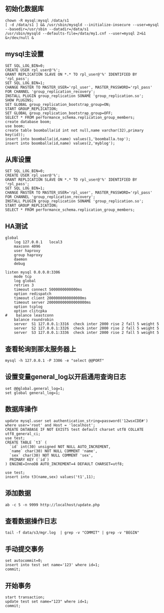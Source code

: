 ## 初始化数据库
	chown -R mysql:mysql /data/s1
	[ -d /data/s1 ] && /usr/sbin/mysqld --initialize-insecure --user=mysql --basedir=/usr/sbin --datadir=/data/s1
	/usr/sbin/mysqld --defaults-file=/data/my1.cnf --user=mysql 2>&1 &>/dev/null &

## mysql主设置
	SET SQL_LOG_BIN=0;
	CREATE USER rpl_user@'%';
	GRANT REPLICATION SLAVE ON *.* TO rpl_user@'%' IDENTIFIED BY 'rpl_pass';
	SET SQL_LOG_BIN=1;
	CHANGE MASTER TO MASTER_USER='rpl_user', MASTER_PASSWORD='rpl_pass' FOR CHANNEL 'group_replication_recovery';
	INSTALL PLUGIN group_replication SONAME 'group_replication.so';
	SHOW PLUGINS;
	SET GLOBAL group_replication_bootstrap_group=ON;
	START GROUP_REPLICATION;
	SET GLOBAL group_replication_bootstrap_group=OFF;
	SELECT * FROM performance_schema.replication_group_members;
	create database boom;
	use boom;
	create table boomballa(id int not null,name varchar(32),primary key(id));
	insert into boomballa(id,name) values(1,'boomballa.top');
	insert into boomballa(id,name) values(2,'myblog');


## 从库设置
	SET SQL_LOG_BIN=0;
	CREATE USER rpl_user@'%';
	GRANT REPLICATION SLAVE ON *.* TO rpl_user@'%' IDENTIFIED BY 'rpl_pass';
	SET SQL_LOG_BIN=1;
	CHANGE MASTER TO MASTER_USER='rpl_user', MASTER_PASSWORD='rpl_pass' FOR CHANNEL 'group_replication_recovery';
	INSTALL PLUGIN group_replication SONAME 'group_replication.so';
	START GROUP_REPLICATION;
	SELECT * FROM performance_schema.replication_group_members;



## HA测试
	global
	    log 127.0.0.1   local3
	    maxconn 4096
	    user haproxy
	    group haproxy
	    daemon
	    debug

	listen mysql 0.0.0.0:3306
	    mode tcp
	    log global
	    retries 3
	    timeout connect 5000000000000ms
	    option redispatch
	    timeout client 2000000000000000ms
	    timeout server 200000000000000000ms
	    option tcplog
	    option clitcpka
	#    balance leastconn
	    balance roundrobin
	    server  S1 127.0.0.1:3316  check inter 2000 rise 2 fall 5 weight 5
	    server  S2 127.0.0.1:3326  check inter 2000 rise 2 fall 5 weight 5
	    server  S3 127.0.0.1:3336  check inter 2000 rise 2 fall 5 weight 5



## 查看轮询到那太服务器上
	mysql -h 127.0.0.1 -P 3306 -e "select @@PORT"


## 设置变量general_log以开启通用查询日志
	set @@global.general_log=1;
	set global general_log=1;


## 数据库操作
	update mysql.user set authentication_string=password('12wsxCDE#') where user='root' and Host = 'localhost';
	CREATE DATABASE IF NOT EXISTS test default charset utf8 COLLATE utf8_general_ci;
	use test;
	CREATE TABLE `t3` (
	  `id` int(30) unsigned NOT NULL AUTO_INCREMENT,
	  `name` char(30) NOT NULL COMMENT 'name',
	  `sex` char(30) NOT NULL COMMENT 'sex',
	  PRIMARY KEY (`id`)
	) ENGINE=InnoDB AUTO_INCREMENT=4 DEFAULT CHARSET=utf8;

	use test;
	insert into t3(name,sex) values('t1',11);


## 添加数据
	ab -c 5 -n 9999 http://localhost/update.php

## 查看数据操作日志
	tail -f data/s3/mgr.log  | grep -v "COMMIT" | grep -v "BEGIN"


## 手动提交事务
	set autocommit=0;
	insert into test set name='123' where id=1;
	commit;


## 开始事务
	start transaction;
	update test set name="123" where id=1;
	commit;